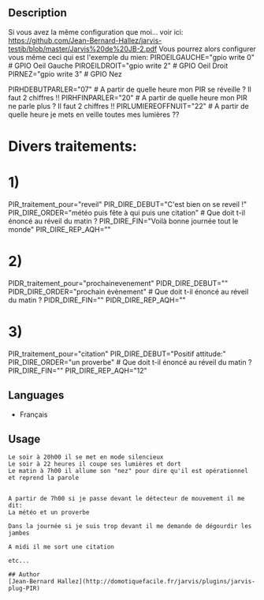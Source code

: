 <!---
IMPORTANT
=========
This README.md is displayed in the WebStore as well as within Jarvis app
Please do not change the structure of this file
Fill-in Description, Usage & Author sections
Make sure to rename the [en] folder into the language code your plugin is written in (ex: fr, es, de, it...)
For multi-language plugin:
- clone the language directory and translate commands/functions.sh
- optionally write the Description / Usage sections in several languages
-->
## Description

Si vous avez la même configuration que moi... voir ici:
https://github.com/Jean-Bernard-Hallez/jarvis-testjb/blob/master/Jarvis%20de%20JB-2.pdf
Vous pourrez alors configurer vous même ceci qui est l'exemple du mien:
PIROEILGAUCHE="gpio write 0" # GPIO Oeil Gauche
PIROEILDROIT="gpio write 2"  # GPIO Oeil Droit
PIRNEZ="gpio write 3"        # GPIO Nez

PIRHDEBUTPARLER="07"   # A partir de quelle heure mon PIR se réveille ? Il faut 2 chiffres !!
PIRHFINPARLER="20"     # A partir de quelle heure mon PIR ne parle plus ? Il faut 2 chiffres !!
PIRLUMIEREOFFNUIT="22" # A partir de quelle heure je mets en veille toutes mes lumières ??

# Divers traitements:
# 1)
PIR_traitement_pour="reveil"
PIR_DIRE_DEBUT="C'est bien on se reveil !"
PIR_DIRE_ORDER="météo puis fête à qui puis une citation" # Que doit t-il énoncé au réveil du matin ?
PIR_DIRE_FIN="Voilà bonne journée tout le monde"
PIR_DIRE_REP_AQH=""

# 2)
PIDR_traitement_pour="prochainevenement"
PIDR_DIRE_DEBUT=""
PIDR_DIRE_ORDER="prochain évènement" # Que doit t-il énoncé au réveil du matin ?
PIDR_DIRE_FIN=""
PIDR_DIRE_REP_AQH=""

# 3)
PIR_traitement_pour="citation"
PIR_DIRE_DEBUT="Positif attitude:"
PIR_DIRE_ORDER="un proverbe" # Que doit t-il énoncé au réveil du matin ?
PIR_DIRE_FIN=""
PIR_DIRE_REP_AQH="12"


## Languages

* Français


## Usage

```
Le soir à 20h00 il se met en mode silencieux
Le soir à 22 heures il coupe ses lumières et dort
Le matin à 7h00 il allume son "nez" pour dire qu'il est opérationnel et reprend la parole


A partir de 7h00 si je passe devant le détecteur de mouvement il me dit:
La météo et un proverbe

Dans la journée si je suis trop devant il me demande de dégourdir les jambes

A midi il me sort une citation

etc...

## Author
[Jean-Bernard Hallez](http://domotiquefacile.fr/jarvis/plugins/jarvis-plug-PIR)

